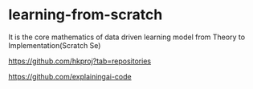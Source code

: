 # learning-from-scratch

It is the core mathematics of data driven learning model from Theory to Implementation(Scratch Se)

https://github.com/hkproj?tab=repositories

https://github.com/explainingai-code